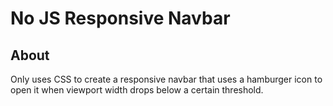 # No JS Responsive Navbar

## About

Only uses CSS to create a responsive navbar that uses
a hamburger icon to open it when viewport width drops below a
certain threshold.
